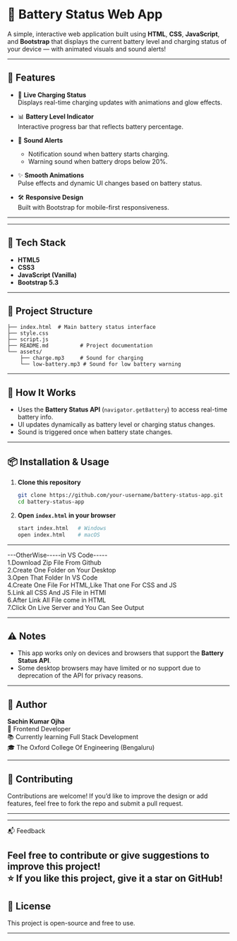 # 🔋 Battery Status Web App

A simple, interactive web application built using **HTML**, **CSS**, **JavaScript**, and **Bootstrap** that displays the current battery level and charging status of your device — with animated visuals and sound alerts!

---

## 🚀 Features

- 🔌 **Live Charging Status**  
  Displays real-time charging updates with animations and glow effects.

- 📊 **Battery Level Indicator**  
  Interactive progress bar that reflects battery percentage.

- 🔔 **Sound Alerts**
  - Notification sound when battery starts charging.
  - Warning sound when battery drops below 20%.

- ✨ **Smooth Animations**  
  Pulse effects and dynamic UI changes based on battery status.

- 🛠️ **Responsive Design**  
  Built with Bootstrap for mobile-first responsiveness.

---


---

## 🧰 Tech Stack

- **HTML5**
- **CSS3**
- **JavaScript (Vanilla)**
- **Bootstrap 5.3**

---

## 📂 Project Structure

```plaintext
├── index.html  # Main battery status interface
├── style.css
├── script.js        
├── README.md          # Project documentation
└── assets/
    ├── charge.mp3     # Sound for charging
    └── low-battery.mp3 # Sound for low battery warning
```

---

## 🧪 How It Works

- Uses the **Battery Status API** (`navigator.getBattery`) to access real-time battery info.
- UI updates dynamically as battery level or charging status changes.
- Sound is triggered once when battery state changes.

---

## 📦 Installation & Usage

1. **Clone this repository**
   ```bash
   git clone https://github.com/your-username/battery-status-app.git
   cd battery-status-app
   ```

2. **Open `index.html` in your browser**
   ```bash
   start index.html   # Windows
   open index.html    # macOS
   ```

---
---OtherWise-----in VS Code-----
<br>
1.Download Zip File From Github
<br>
2.Create One Folder on Your Desktop
<br>
3.Open That Folder In VS Code
<br>
4.Create One File For HTML,Like That one For CSS and JS
<br>
5.Link all CSS And JS File in HTMl
<br>
6.After Link All File come in HTML
<br>
7.Click On Live Server and You Can See Output
<br>

---

## ⚠️ Notes

- This app works only on devices and browsers that support the **Battery Status API**.
- Some desktop browsers may have limited or no support due to deprecation of the API for privacy reasons.

---

## 👤 Author
**Sachin Kumar Ojha**  
💼 Frontend Developer  
📚 Currently learning Full Stack Development  
🎓 The Oxford College Of Engineering (Bengaluru)

---

## 🤝 Contributing

Contributions are welcome! If you’d like to improve the design or add features, feel free to fork the repo and submit a pull request.

---

****
📬 Feedback

Feel free to contribute or give suggestions to improve this project!
<br>
⭐ If you like this project, give it a star on GitHub!
---

## 📄 License

This project is open-source and free to use.

---
